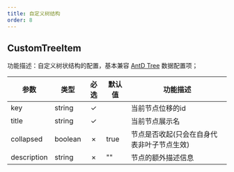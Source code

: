 ```yaml
---
title: 自定义树结构
order: 8
---
```


## CustomTreeItem

功能描述：自定义树状结构的配置，基本兼容 [AntD Tree](https://ant.design/components/tree-cn/) 数据配置项；

| 参数 | 类型 | 必选  | 默认值 | 功能描述 |
| --- | --- | :-:  | --- | --- |
| key | string | ✓ |    | 当前节点位移的id |
| title | string | ✓ |    | 当前节点展示名 |
| collapsed | boolean | × |  true  | 节点是否收起(只会在自身代表非叶子节点生效) |
| description | string | × |  ""  | 节点的额外描述信息 |

